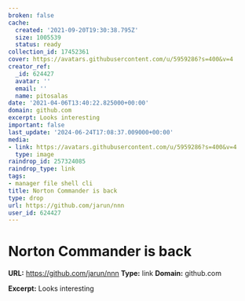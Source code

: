 ```yaml
---
broken: false
cache:
  created: '2021-09-20T19:30:38.795Z'
  size: 1005539
  status: ready
collection_id: 17452361
cover: https://avatars.githubusercontent.com/u/5959286?s=400&v=4
creator_ref:
  _id: 624427
  avatar: ''
  email: ''
  name: pitosalas
date: '2021-04-06T13:40:22.825000+00:00'
domain: github.com
excerpt: Looks interesting
important: false
last_update: '2024-06-24T17:08:37.009000+00:00'
media:
- link: https://avatars.githubusercontent.com/u/5959286?s=400&v=4
  type: image
raindrop_id: 257324085
raindrop_type: link
tags:
- manager file shell cli
title: Norton Commander is back
type: drop
url: https://github.com/jarun/nnn
user_id: 624427
---
```


# Norton Commander is back

**URL:** https://github.com/jarun/nnn
**Type:** link
**Domain:** github.com

**Excerpt:** Looks interesting
